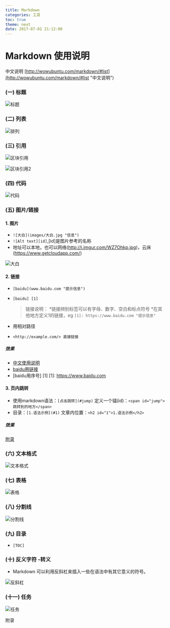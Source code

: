 ```yaml
---
title: Markdown
categories: 工具
toc: true 
theme: next
date: 2017-07-01 21:12:00
---
```


# Markdown 使用说明 #
中文说明 [http://wowubuntu.com/markdown/#list](http://wowubuntu.com/markdown/#list "中文说明")

### (一) 标题

![标题](Markdown\标题.png)

### (二) 列表 

![排列](Markdown\排列.png)

### (三) 引用 #

![区块引用](Markdown\区块引用.png)

![区块引用2](Markdown\区块引用2.png)

### (四) 代码

![代码](Markdown\代码.png)

### (五) 图片/链接 
#### 1. 图片
* `![大白](images/大白.jpg "信息")`
* `![Alt text][id]`,[id]是图片参考的名称
* 地址可以本地，也可以网络(http://i.imgur.com/WZ7Ohkp.jpg)，云床 (https://www.getcloudapp.com/)

![大白](Markdown/大白.jpg)


#### 2. 链接
* `[baidu](www.baidu.com "提示信息")`
* `[baidu] [1]`

    >链接说明：
    >    *链接辨别标签可以有字母、数字、空白和标点符号
    >    *在其他地方定义1的链接，eg `[1]: https://www.baidu.com "提示信息"`

* 用相对路径 
* `<http://example.com/> 直接链接`

##### 效果
* [中文使用说明](http://wowubuntu.com/markdown/#list "提示信息")
* [baidu用链接](https://www.baidu.com "title")
* [baidu用序号] [1]
[1]: https://www.baidu.com

#### 3. 页内跳转 
* 使用markdown语法：`[点击跳转](#jump)`
  定义一个锚(id)：`<span id="jump">跳转到的地方</span>`
* 目录：`[1.语法示例](#1)`
  文章内位置：`<h2 id="1">1.语法示例</h2>`
  
##### 效果

[附录](#jump)

### (六) 文本格式

![文本格式](Markdown/文本格式.png)

### (七) 表格 

![表格](Markdown/表格.png)

### (八) 分割线

![分割线](Markdown\分割线.png)

### (九) 目录 

* `[TOC]`

### (十) 反义字符 -转义
- Markdown 可以利用反斜杠来插入一些在语法中有其它意义的符号。

![反斜杠](Markdown\反斜杠.png)

### (十一) 任务 

![任务](Markdown\任务列表.png)

<span id="jump">附录</span>